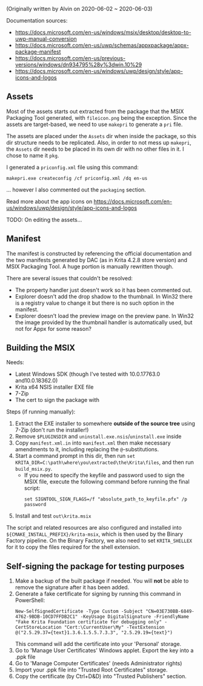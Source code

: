 (Originally written by Alvin on 2020-06-02 ~ 2020-06-03)

Documentation sources:

- https://docs.microsoft.com/en-us/windows/msix/desktop/desktop-to-uwp-manual-conversion
- https://docs.microsoft.com/en-us/uwp/schemas/appxpackage/appx-package-manifest
- https://docs.microsoft.com/en-us/previous-versions/windows/dn934795%28v%3dwin.10%29
- https://docs.microsoft.com/en-us/windows/uwp/design/style/app-icons-and-logos


Assets
---

Most of the assets starts out extracted from the package that the MSIX
Packaging Tool generated, with `fileicon.png` being the exception. Since the
assets are target-based, we need to use `makepri` to generate a `pri` file.

The assets are placed under the `Assets` dir when inside the package, so this
dir structure needs to be replicated. Also, in order to not mess up `makepri`,
the `Assets` dir needs to be placed in its own dir with no other files in it.
I chose to name it `pkg`.

I generated a `priconfig.xml` file using this command:

```
makepri.exe createconfig /cf priconfig.xml /dq en-us
```

... however I also commented out the `packaging` section.

Read more about the app icons on https://docs.microsoft.com/en-us/windows/uwp/design/style/app-icons-and-logos

TODO: On editing the assets...


Manifest
---

The manifest is constructed by referencing the official documentation and the
two manifests generated by DAC (as in Krita 4.2.8 store version) and MSIX
Packaging Tool. A huge portion is manually rewritten though.

There are several issues that couldn't be resolved:

- The property handler just doesn't work so it has been commented out.
- Explorer doesn't add the drop shadow to the thumbnail. In Win32 there is a
  registry value to change it but there is no such option in the manifest.
- Explorer doesn't load the preview image on the preview pane. In Win32 the
  image provided by the thumbnail handler is automatically used, but not for
  Appx for some reason?


Building the MSIX
---

Needs:

- Latest Windows SDK (though I've tested with 10.0.17763.0 and10.0.18362.0)
- Krita x64 NSIS installer EXE file
- 7-Zip
- The cert to sign the package with

Steps (if running manually):

1. Extract the EXE installer to somewhere **outside of the source tree** using
   7-Zip (don't run the installer!)
2. Remove `$PLUGINSDIR` and `uninstall.exe.nsis`/`uninstall.exe` inside
3. Copy `manifest.xml.in` into `manifest.xml` then make necessary amendments to
   it, including replacing the `@`-substitutions.
4. Start a command prompt in this dir, then run
   `set KRITA_DIR=C:\path\where\you\extracted\the\Krita\files`, and then run
   `build_msix.py`.
    - If you need to specify the keyfile and password used to sign the MSIX
      file, execute the following command before running the final script:
        ```
        set SIGNTOOL_SIGN_FLAGS=/f "absolute_path_to_keyfile.pfx" /p password
        ```
5. Install and test `out\krita.msix`

The script and related resources are also configured and installed into
`${CMAKE_INSTALL_PREFIX}/krita-msix`, which is then used by the Binary Factory
pipeline. On the Binary Factory, we also need to set `KRITA_SHELLEX` for it
to copy the files required for the shell extension.


Self-signing the package for testing purposes
---------------------------------------------

1. Make a backup of the built package if needed. You will **not** be able to remove the signature after it has been added.
2. Generate a fake certificate for signing by running this command in PowerShell:
   ```
   New-SelfSignedCertificate -Type Custom -Subject "CN=03E730BB-6849-4762-9BDB-10CD7FFDB2C1" -KeyUsage DigitalSignature -FriendlyName "Fake Krita Foundation certificate for debugging only" -CertStoreLocation "Cert:\CurrentUser\My" -TextExtension @("2.5.29.37={text}1.3.6.1.5.5.7.3.3", "2.5.29.19={text}")
   ```
   This command will add the certificate into your 'Personal' storage.
3. Go to 'Manage User Certificates' Windows applet. Export the key into a .ppk file
4. Go to 'Manage Computer Certificates' (needs Administrator rights)
5. Import your .ppk file into "Trusted Root Certificates" storage.
6. Copy the certificate (by Ctrl+D&D) into "Trusted Publishers" section.
